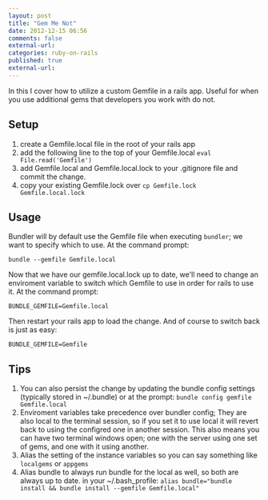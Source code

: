 ```yaml
---
layout: post
title: "Gem Me Not"
date: 2012-12-15 06:56
comments: false
external-url: 
categories: ruby-on-rails
published: true
external-url: 
---
```


In this I cover how to utilize a custom Gemfile in a rails app. Useful for when you use additional gems that developers you work with do not. 
<!-- more -->
Setup
-------------
  1. create a Gemfile.local file in the root of your rails app
  2. add the following line to the top of your Gemfile.local `eval File.read('Gemfile')`
  3. add Gemfile.local and Gemfile.local.lock to your .gitignore file and commit the change.
  4. copy your existing Gemfile.lock over `cp Gemfile.lock Gemfile.local.lock`

Usage
-------------
Bundler will by default use the Gemfile file when executing `bundler`; we want to specify which to use. At the command prompt:
 
 `bundle --gemfile Gemfile.local`
 
Now that we have our gemfile.local.lock up to date, we'll need to change an enviroment 
variable to switch which Gemfile to use in order for rails to use it. At the command prompt:

`BUNDLE_GEMFILE=Gemfile.local`

Then restart your rails app to load the change. And of course to switch back is just as easy:

`BUNDLE_GEMFILE=Gemfile`

Tips
-----
1. You can also persist the change by updating the bundle config settings (typically stored in ~/.bundle) or at the prompt:
`bundle config gemfile Gemfile.local`
2. Enviroment variables take precedence over bundler config; They are also local to the terminal session, so if you set it to use local it will revert back to using the configred one in another session. This also means you can have two terminal windows open; one with the server using one set of gems, and one with it using another. 
3. Alias the setting of the instance variables so you can say something like `localgems` or `appgems`
4. Alias bundle to always run bundle for the local as well, so both are always up to date. in your ~/.bash_profile:
`alias bundle="bundle install && bundle install --gemfile Gemfile.local"`
